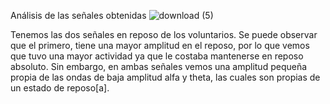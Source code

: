 
Análisis de las señales obtenidas
![download (5)](https://github.com/arianacarbajal/ISB_Grupo3/assets/89601813/be356953-f9a2-4d78-9a60-c874ed20b9d8)

Tenemos las dos señales en reposo de los voluntarios. Se puede observar que el primero, tiene una mayor amplitud en el reposo, por lo que vemos que tuvo una mayor actividad ya que le costaba mantenerse en reposo absoluto. Sin embargo, en ambas señales vemos una amplitud pequeña propia de las ondas de baja amplitud alfa y theta, las cuales son propias de un estado de reposo[a].
